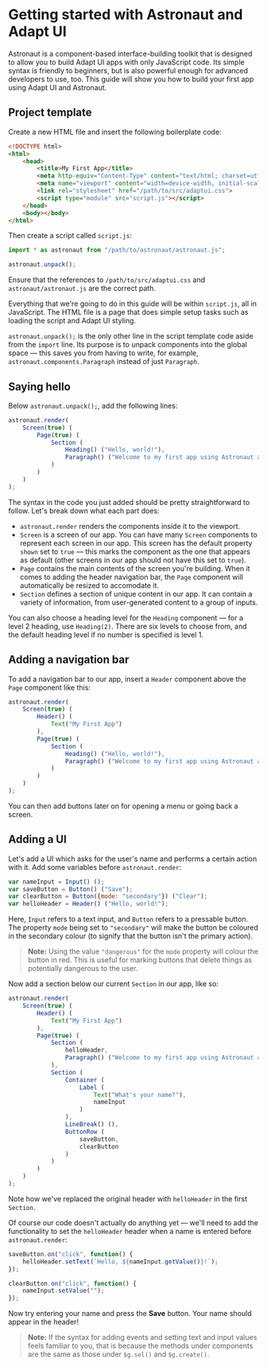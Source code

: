 # Getting started with Astronaut and Adapt UI
Astronaut is a component-based interface-building toolkit that is designed to allow you to build Adapt UI apps with only JavaScript code. Its simple syntax is friendly to beginners, but is also powerful enough for advanced developers to use, too. This guide will show you how to build your first app using Adapt UI and Astronaut.

## Project template
Create a new HTML file and insert the following boilerplate code:

```html
<!DOCTYPE html>
<html>
    <head>
        <title>My First App</title>
        <meta http-equiv="Content-Type" content="text/html; charset=utf-8">
        <meta name="viewport" content="width=device-width, initial-scale=1, minimum-scale=1">
        <link rel="stylesheet" href="/path/to/src/adaptui.css">
        <script type="module" src="script.js"></script>
    </head>
    <body></body>
</html>
```

Then create a script called `script.js`:

```javascript
import * as astronaut from "/path/to/astronaut/astronaut.js";

astronaut.unpack();
```

Ensure that the references to `/path/to/src/adaptui.css` and `astronaut/astronaut.js` are the correct path.

Everything that we're going to do in this guide will be within `script.js`, all in JavaScript. The HTML file is a page that does simple setup tasks such as loading the script and Adapt UI styling.

`astronaut.unpack();` is the only other line in the script template code aside from the `import` line. Its purpose is to unpack components into the global space — this saves you from having to write, for example, `astronaut.components.Paragraph` instead of just `Paragraph`.

## Saying hello
Below `astronaut.unpack();`, add the following lines:

```javascript
astronaut.render(
    Screen(true) (
        Page(true) (
            Section (
                Heading() ("Hello, world!"),
                Paragraph() ("Welcome to my first app using Astronaut and Adapt UI.")
            )
        )
    )
);
```

The syntax in the code you just added should be pretty straightforward to follow. Let's break down what each part does:

* `astronaut.render` renders the components inside it to the viewport.
* `Screen` is a screen of our app. You can have many `Screen` components to represent each screen in our app. This screen has the default property `shown` set to `true` — this marks the component as the one that appears as default (other screens in our app should not have this set to `true`).
* `Page` contains the main contents of the screen you're building. When it comes to adding the header navigation bar, the `Page` component will automatically be resized to accomodate it.
* `Section` defines a section of unique content in our app. It can contain a variety of information, from user-generated content to a group of inputs.

You can also choose a heading level for the `Heading` component — for a level 2 heading, use `Heading(2)`. There are six levels to choose from, and the default heading level if no number is specified is level 1.

## Adding a navigation bar
To add a navigation bar to our app, insert a `Header` component above the `Page` component like this:

```javascript
astronaut.render(
    Screen(true) (
        Header() (
            Text("My First App")
        ),
        Page(true) (
            Section (
                Heading() ("Hello, world!"),
                Paragraph() ("Welcome to my first app using Astronaut and Adapt UI.")
            )
        )
    )
);
```

You can then add buttons later on for opening a menu or going back a screen.

## Adding a UI
Let's add a UI which asks for the user's name and performs a certain action with it. Add some variables before `astronaut.render`:

```javascript
var nameInput = Input() ();
var saveButton = Button() ("Save");
var clearButton = Button({mode: "secondary"}) ("Clear");
var helloHeader = Header() ("Hello, world!");
```

Here, `Input` refers to a text input, and `Button` refers to a pressable button. The property `mode` being set to `"secondary"` will make the button be coloured in the secondary colour (to signify that the button isn't the primary action).

> **Note:** Using the value `"dangerous"` for the `mode` property will colour the button in red. This is useful for marking buttons that delete things as potentially dangerous to the user.

Now add a section below our current `Section` in our app, like so:

```javascript
astronaut.render(
    Screen(true) (
        Header() (
            Text("My First App")
        ),
        Page(true) (
            Section (
                helloHeader,
                Paragraph() ("Welcome to my first app using Astronaut and Adapt UI.")
            ),
            Section (
                Container (
                    Label (
                        Text("What's your name?"),
                        nameInput
                    )
                ),
                LineBreak() (),
                ButtonRow (
                    saveButton,
                    clearButton
                )
            )
        )
    )
);
```

Note how we've replaced the original header with `helloHeader` in the first `Section`.

Of course our code doesn't actually do anything yet — we'll need to add the functionality to set the `helloHeader` header when a name is entered before `astronaut.render`:

```javascript
saveButton.on("click", function() {
    helloHeader.setText(`Hello, ${nameInput.getValue()}!`);
});

clearButton.on("click", function() {
    nameInput.setValue("");
});
```

Now try entering your name and press the **Save** button. Your name should appear in the header!

> **Note:** If the syntax for adding events and setting text and input values feels familiar to you, that is because the methods under components are the same as those under `$g.sel()` and `$g.create()`.

<!-- TODO: Add rest of guide for Astronaut, following on from HTML version of getting started guide -->